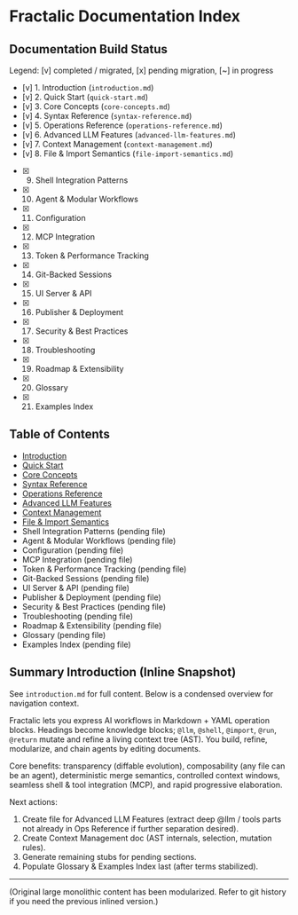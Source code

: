 # Fractalic Documentation Index

## Documentation Build Status
Legend: [v] completed / migrated, [x] pending migration, [~] in progress

- [v] 1. Introduction (`introduction.md`)
- [v] 2. Quick Start (`quick-start.md`)
- [v] 3. Core Concepts (`core-concepts.md`)
- [v] 4. Syntax Reference (`syntax-reference.md`)
- [v] 5. Operations Reference (`operations-reference.md`)
- [v] 6. Advanced LLM Features (`advanced-llm-features.md`)
- [v] 7. Context Management (`context-management.md`)
- [v] 8. File & Import Semantics (`file-import-semantics.md`)
- [x] 9. Shell Integration Patterns
- [x] 10. Agent & Modular Workflows
- [x] 11. Configuration
- [x] 12. MCP Integration
- [x] 13. Token & Performance Tracking
- [x] 14. Git-Backed Sessions
- [x] 15. UI Server & API
- [x] 16. Publisher & Deployment
- [x] 17. Security & Best Practices
- [x] 18. Troubleshooting
- [x] 19. Roadmap & Extensibility
- [x] 20. Glossary
- [x] 21. Examples Index

## Table of Contents
- [Introduction](introduction.md)
- [Quick Start](quick-start.md)
- [Core Concepts](core-concepts.md)
- [Syntax Reference](syntax-reference.md)
- [Operations Reference](operations-reference.md)
- [Advanced LLM Features](advanced-llm-features.md)
- [Context Management](context-management.md)
- [File & Import Semantics](file-import-semantics.md)
- Shell Integration Patterns (pending file)
- Agent & Modular Workflows (pending file)
- Configuration (pending file)
- MCP Integration (pending file)
- Token & Performance Tracking (pending file)
- Git-Backed Sessions (pending file)
- UI Server & API (pending file)
- Publisher & Deployment (pending file)
- Security & Best Practices (pending file)
- Troubleshooting (pending file)
- Roadmap & Extensibility (pending file)
- Glossary (pending file)
- Examples Index (pending file)

## Summary Introduction (Inline Snapshot)
See `introduction.md` for full content. Below is a condensed overview for navigation context.

Fractalic lets you express AI workflows in Markdown + YAML operation blocks. Headings become knowledge blocks; `@llm`, `@shell`, `@import`, `@run`, `@return` mutate and refine a living context tree (AST). You build, refine, modularize, and chain agents by editing documents.

Core benefits: transparency (diffable evolution), composability (any file can be an agent), deterministic merge semantics, controlled context windows, seamless shell & tool integration (MCP), and rapid progressive elaboration.

Next actions:
1. Create file for Advanced LLM Features (extract deep @llm / tools parts not already in Ops Reference if further separation desired).
2. Create Context Management doc (AST internals, selection, mutation rules).
3. Generate remaining stubs for pending sections.
4. Populate Glossary & Examples Index last (after terms stabilized).

---
(Original large monolithic content has been modularized. Refer to git history if you need the previous inlined version.)
